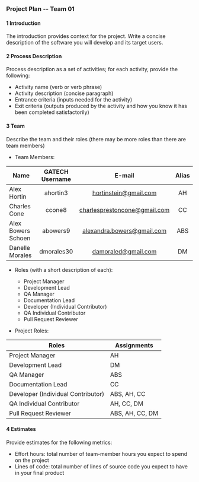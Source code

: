 ### **Project Plan -- Team 01**

#### 1 Introduction

The introduction provides context for the project. Write a concise description of the software you will develop and its target users.

#### 2 Process Description

Process description as a set of activities; for each activity, provide the following:

- Activity name (verb or verb phrase)
- Activity description (concise paragraph)
- Entrance criteria (inputs needed for the activity)
- Exit criteria (outputs produced by the activity and how you know it has been completed satisfactorily)

#### 3 Team

Describe the team and their roles (there may be more roles than there are team members)

- Team Members:

| Name  				| GATECH Username		| E-mail						| Alias |
| --------------------- |:---------------------:|:-----------------------------:|:-----:| 
| Alex Hortin 	 		| ahortin3				| hortinstein@gmail.com  		| AH    |
| Charles Cone 	 		| ccone8		        | charlesprestoncone@gmail.com  | CC    |
| Alex Bowers Schoen 	| abowers9				| alexandra.bowers@gmail.com 	| ABS   |
| Danelle Morales		| dmorales30			| damoraled@gmail.com 			| DM    |
	
- Roles (with a short description of each):
	- Project Manager
	- Development Lead
	- QA Manager
	- Documentation Lead
	- Developer (Individual Contributor) 
	- QA Individual Contributor
	- Pull Request Reviewer
	
- Project Roles:

Roles | Assignments
--- | --- | 
| Project Manager	| AH 
| Development Lead 	| DM
| QA Manager 		| ABS
| Documentation Lead| CC
| Developer (Individual Contributor)| ABS, AH, CC
|QA Individual Contributor			| AH, CC, DM
| Pull Request Reviewer| ABS, AH, CC, DM

#### 4 Estimates

Provide estimates for the following metrics:

- Effort hours: total number of team-member hours you expect to spend on the project
- Lines of code: total number of lines of source code you expect to have in your final product
